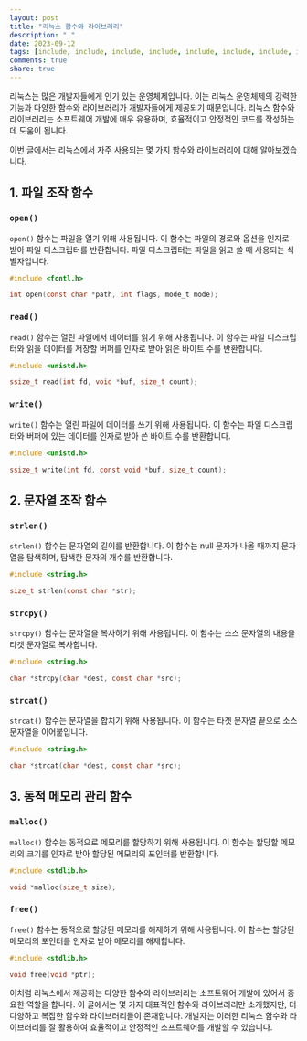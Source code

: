 ```yaml
---
layout: post
title: "리눅스 함수와 라이브러리"
description: " "
date: 2023-09-12
tags: [include, include, include, include, include, include, include, include]
comments: true
share: true
---
```


리눅스는 많은 개발자들에게 인기 있는 운영체제입니다. 이는 리눅스 운영체제의 강력한 기능과 다양한 함수와 라이브러리가 개발자들에게 제공되기 때문입니다. 리눅스 함수와 라이브러리는 소프트웨어 개발에 매우 유용하며, 효율적이고 안정적인 코드를 작성하는 데 도움이 됩니다.

이번 글에서는 리눅스에서 자주 사용되는 몇 가지 함수와 라이브러리에 대해 알아보겠습니다. 

## 1. 파일 조작 함수

### `open()`
`open()` 함수는 파일을 열기 위해 사용됩니다. 이 함수는 파일의 경로와 옵션을 인자로 받아 파일 디스크립터를 반환합니다. 파일 디스크립터는 파일을 읽고 쓸 때 사용되는 식별자입니다.

```c
#include <fcntl.h>

int open(const char *path, int flags, mode_t mode);
```

### `read()`
`read()` 함수는 열린 파일에서 데이터를 읽기 위해 사용됩니다. 이 함수는 파일 디스크립터와 읽을 데이터를 저장할 버퍼를 인자로 받아 읽은 바이트 수를 반환합니다.

```c
#include <unistd.h>

ssize_t read(int fd, void *buf, size_t count);
```

### `write()`
`write()` 함수는 열린 파일에 데이터를 쓰기 위해 사용됩니다. 이 함수는 파일 디스크립터와 버퍼에 있는 데이터를 인자로 받아 쓴 바이트 수를 반환합니다.

```c
#include <unistd.h>

ssize_t write(int fd, const void *buf, size_t count);
```

## 2. 문자열 조작 함수

### `strlen()`
`strlen()` 함수는 문자열의 길이를 반환합니다. 이 함수는 null 문자가 나올 때까지 문자열을 탐색하며, 탐색한 문자의 개수를 반환합니다.

```c
#include <string.h>

size_t strlen(const char *str);
```

### `strcpy()`
`strcpy()` 함수는 문자열을 복사하기 위해 사용됩니다. 이 함수는 소스 문자열의 내용을 타겟 문자열로 복사합니다.

```c
#include <string.h>

char *strcpy(char *dest, const char *src);
```

### `strcat()`
`strcat()` 함수는 문자열을 합치기 위해 사용됩니다. 이 함수는 타겟 문자열 끝으로 소스 문자열을 이어붙입니다.

```c
#include <string.h>

char *strcat(char *dest, const char *src);
```

## 3. 동적 메모리 관리 함수

### `malloc()`
`malloc()` 함수는 동적으로 메모리를 할당하기 위해 사용됩니다. 이 함수는 할당할 메모리의 크기를 인자로 받아 할당된 메모리의 포인터를 반환합니다.

```c
#include <stdlib.h>

void *malloc(size_t size);
```

### `free()`
`free()` 함수는 동적으로 할당된 메모리를 해제하기 위해 사용됩니다. 이 함수는 할당된 메모리의 포인터를 인자로 받아 메모리를 해제합니다.

```c
#include <stdlib.h>

void free(void *ptr);
```

이처럼 리눅스에서 제공하는 다양한 함수와 라이브러리는 소프트웨어 개발에 있어서 중요한 역할을 합니다. 이 글에서는 몇 가지 대표적인 함수와 라이브러리만 소개했지만, 더 다양하고 복잡한 함수와 라이브러리들이 존재합니다. 개발자는 이러한 리눅스 함수와 라이브러리를 잘 활용하여 효율적이고 안정적인 소프트웨어를 개발할 수 있습니다.